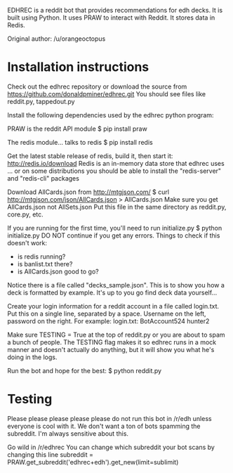 EDHREC is a reddit bot that provides recommendations for edh decks.
It is built using Python. It uses PRAW to interact with Reddit.
It stores data in Redis.

Original author: /u/orangeoctopus


Installation instructions
=========================

Check out the edhrec repository or download the source from https://github.com/donaldpminer/edhrec.git
You should see files like reddit.py, tappedout.py



Install the following dependencies used by the edhrec python program:

PRAW is the reddit API module
$ pip install praw   

The redis module... talks to redis
$ pip install redis



Get the latest stable release of redis, build it, then start it:
http://redis.io/download
Redis is an in-memory data store that edhrec uses
... or on some distributions you should be able to install the "redis-server" and "redis-cli" packages



Download AllCards.json from http://mtgjson.com/
$ curl http://mtgjson.com/json/AllCards.json > AllCards.json
Make sure you get AllCards.json not AllSets.json
Put this file in the same directory as reddit.py, core.py, etc.



If you are running for the first time, you'll need to run initialize.py
$ python initialize.py
DO NOT continue if you get any errors. Things to check if this doesn't work:
   - is redis running?
   - is banlist.txt there?
   - is AllCards.json good to go?




Notice there is a file called "decks_sample.json".
This is to show you how a deck is formatted by example. It's up to you go find deck data yourself...




Create your login information for a reddit account in a file called login.txt.
Put this on a single line, separated by a space. Username on the left, password on the right.
For example:
login.txt:
BotAccount524 hunter2



Make sure TESTING = True at the top of reddit.py or you are about to spam a bunch of people.
The TESTING flag makes it so edhrec runs in a mock manner and doesn't actually do anything,
but it will show you what he's doing in the logs.



Run the bot and hope for the best:
$ python reddit.py



Testing
======================================

Please please please please please do not run this bot in /r/edh unless everyone is cool with it.
We don't want a ton of bots spamming the subreddit. I'm always sensitive about this.

Go wild in /r/edhrec
You can change which subreddit your bot scans by changing this line
subreddit = PRAW.get_subreddit('edhrec+edh').get_new(limit=sublimit)







